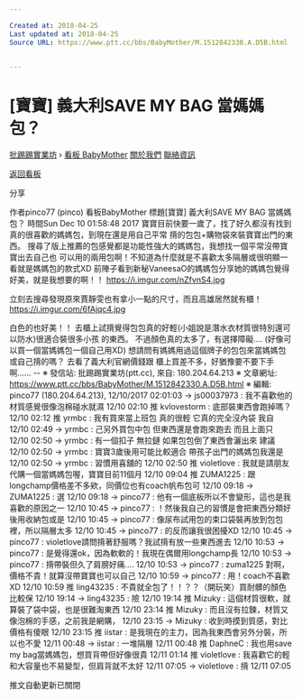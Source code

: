 ```yaml
---

Created at: 2018-04-25
Last updated at: 2018-04-25
Source URL: https://www.ptt.cc/bbs/BabyMother/M.1512842330.A.D5B.html


---
```


# [寶寶] 義大利SAVE MY BAG 當媽媽包？


[批踢踢實業坊](https://www.ptt.cc/) › [看板 BabyMother](https://www.ptt.cc/bbs/BabyMother/index.html) [關於我們](https://www.ptt.cc/about.html) [聯絡資訊](https://www.ptt.cc/contact.html)

[返回看板](https://www.ptt.cc/bbs/BabyMother/index.html)

分享

作者pinco77 (pinco)
看板BabyMother
標題\[寶寶\] 義大利SAVE MY BAG 當媽媽包？
時間Sun Dec 10 01:58:48 2017
寶寶目前快要一歲了，找了好久都沒有找到真的很喜歡的媽媽包，到現在還是用自己平常 揹的包包+購物袋來裝寶寶出門的東西。 搜尋了版上推薦的包感覺都是功能性強大的媽媽包，我想找一個平常沒帶寶寶出去自己也 可以用的兩用包啊！不知道為什麼就是不喜歡太多隔層或很明顯一看就是媽媽包的款式XD 前陣子看到新秘VaneesaO的媽媽包分享她的媽媽包覺得好美，就是我想要的啊！！ <https://i.imgur.com/nZfvnS4.jpg>

立刻去搜尋發現原來賈靜雯也有拿小一點的尺寸，而且高雄居然就有櫃！ <https://i.imgur.com/6fAjqc4.jpg>

白色的也好美！！ 去櫃上試揹覺得包包真的好輕(小姐說是潛水衣材質很特別還可以防水)很適合裝很多小孩 的東西。 不過顏色真的太多了，有選擇障礙.... (好像可以買一個當媽媽包一個自己用XD) 想請問有媽媽用過這個牌子的包包來當媽媽包或自己揹的嗎？ 去看了義大利官網價錢跟 櫃上買差不多，好猶豫要不要下手啊...... -- ※ 發信站: 批踢踢實業坊(ptt.cc), 來自: 180.204.64.213 ※ 文章網址: <https://www.ptt.cc/bbs/BabyMother/M.1512842330.A.D5B.html> ※ 編輯: pinco77 (180.204.64.213), 12/10/2017 02:01:03
→ js00037973 : 我不喜歡他的材質感覺很像泡棉碰水就濕 12/10 02:10
推 kvlovestorm : 底部裝東西會跑掉嗎？ 12/10 02:12
推 yrmbc : 我有買來當上班包 真的很輕 它真的完全沒內袋 我自 12/10 02:49
→ yrmbc : 己另外買包中包 但東西還是會跑來跑去 而且上面只 12/10 02:50
→ yrmbc : 有一個扣子 無拉鏈 如果包包倒了東西會灑出來 建議 12/10 02:50
→ yrmbc : 寶寶3歲後用可能比較適合 帶孩子出門的媽媽包我還是 12/10 02:50
→ yrmbc : 習慣用喜舖的 12/10 02:50
推 violetlove : 我就是請朋友代購一個當媽媽包喔，寶寶目前11個月 12/10 09:04
推 ZUMA1225 : 跟longchamp價格差不多欸，同價位也有coach帆布包可 12/10 09:18
→ ZUMA1225 : 選 12/10 09:18
→ pinco77 : 他有一個底板所以不會變形，這也是我喜歡的原因之一 12/10 10:45
→ pinco77 : ！然後我自己的習慣是會把東西分類好後用收納包或是 12/10 10:45
→ pinco77 : 像尿布試用包的束口袋裝再放到包包裡，所以隔層太多 12/10 10:45
→ pinco77 : 的反而讓我很困擾XD 12/10 10:45
→ pinco77 : violetlove請問揹著舒服嗎？我試揹有放一些東西進去 12/10 10:53
→ pinco77 : 是覺得還ok，因為軟軟的！我現在偶爾用longchamp長 12/10 10:53
→ pinco77 : 揹帶裝但久了肩膀好痛.... 12/10 10:53
→ pinco77 : zuma1225 對啊，價格不貴！就算沒帶寶寶也可以自己 12/10 10:59
→ pinco77 : 用！coach不喜歡XD 12/10 10:59
推 ling43235 : 不貴就全包了！！？？（開玩笑）買耐髒的顏色比較保 12/10 19:14
→ ling43235 : 險 12/10 19:14
推 Mizuky : 這個材質很軟，就算裝了袋中袋，也是很難淘東西 12/10 23:14
推 Mizuky : 而且沒有拉鍊，材質又像泡棉的手感，之前我是網購， 12/10 23:15
→ Mizuky : 收到時摸到質感，對比價格有傻眼 12/10 23:15
推 iistar : 是我現在的主力，因為我東西會另外分裝，所以也不愛 12/11 00:48
→ iistar : 一堆隔層 12/11 00:48
推 DaphneC : 我也用save my bag當媽媽包，想買背帶但好像很貴 12/11 01:14
推 violetlove : 我喜歡它的輕和大容量也不易變型，但肩背就不太好 12/11 07:05
→ violetlove : 揹 12/11 07:05

推文自動更新已關閉

